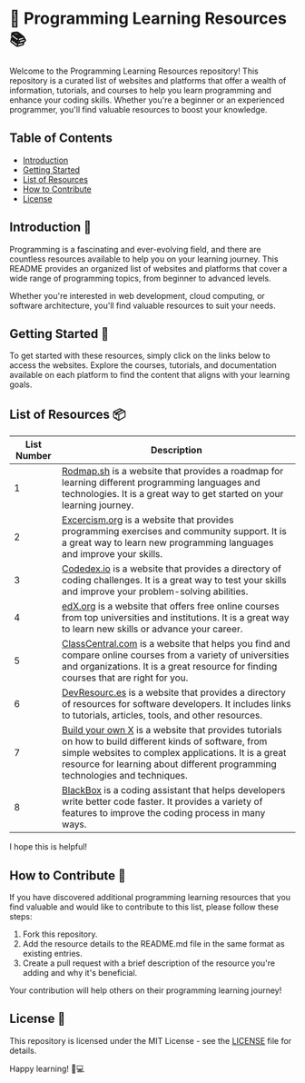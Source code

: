 # 🚀 Programming Learning Resources 📚

Welcome to the Programming Learning Resources repository! This repository is a curated list of websites and platforms that offer a wealth of information, tutorials, and courses to help you learn programming and enhance your coding skills. Whether you're a beginner or an experienced programmer, you'll find valuable resources to boost your knowledge.

## Table of Contents
- [Introduction](#introduction)
- [Getting Started](#getting-started)
- [List of Resources](#list-of-resources)
- [How to Contribute](#how-to-contribute)
- [License](#license)

## Introduction 🌟
Programming is a fascinating and ever-evolving field, and there are countless resources available to help you on your learning journey. This README provides an organized list of websites and platforms that cover a wide range of programming topics, from beginner to advanced levels. 

Whether you're interested in web development, cloud computing, or software architecture, you'll find valuable resources to suit your needs.

## Getting Started 🚦
To get started with these resources, simply click on the links below to access the websites. Explore the courses, tutorials, and documentation available on each platform to find the content that aligns with your learning goals.

## List of Resources 📦
|List Number|Description|
|-----------|-----------|
|1|[Rodmap.sh](https://roadmap.sh) is a website that provides a roadmap for learning different programming languages and technologies. It is a great way to get started on your learning journey.|
|2|[Excercism.org](https://exercism.org/) is a website that provides programming exercises and community support. It is a great way to learn new programming languages and improve your skills.|
|3|[Codedex.io](https://www.codedex.io/) is a website that provides a directory of coding challenges. It is a great way to test your skills and improve your problem-solving abilities.|
|4|[edX.org](https://www.edx.org/) is a website that offers free online courses from top universities and institutions. It is a great way to learn new skills or advance your career.|
|5|[ClassCentral.com](https://www.classcentral.com/) is a website that helps you find and compare online courses from a variety of universities and organizations. It is a great resource for finding courses that are right for you.|
|6|[DevResourc.es](https://devresourc.es) is a website that provides a directory of resources for software developers. It includes links to tutorials, articles, tools, and other resources.|
|7|[Build your own X](https://build-your-own-x.vercel.app/) is a website that provides tutorials on how to build different kinds of software, from simple websites to complex applications. It is a great resource for learning about different programming technologies and techniques.|
|8|[BlackBox](https://www.useblackbox.io/) is a coding assistant that helps developers write better code faster. It provides a variety of features to improve the coding process in many ways.|

I hope this is helpful!

## How to Contribute 🤝
If you have discovered additional programming learning resources that you find valuable and would like to contribute to this list, please follow these steps:
1. Fork this repository.
2. Add the resource details to the README.md file in the same format as existing entries.
3. Create a pull request with a brief description of the resource you're adding and why it's beneficial.

Your contribution will help others on their programming learning journey!

## License 📄
This repository is licensed under the MIT License - see the [LICENSE](LICENSE) file for details.

Happy learning! 📖💻
